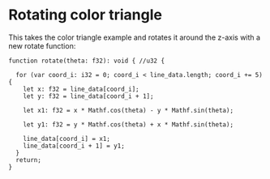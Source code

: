 # Rotating color triangle

This takes the color triangle example and rotates it around the z-axis with a new rotate function:

```
function rotate(theta: f32): void { //u32 {

  for (var coord_i: i32 = 0; coord_i < line_data.length; coord_i += 5) {
    let x: f32 = line_data[coord_i];
    let y: f32 = line_data[coord_i + 1];

    let x1: f32 = x * Mathf.cos(theta) - y * Mathf.sin(theta);

    let y1: f32 = y * Mathf.cos(theta) + x * Mathf.sin(theta);

    line_data[coord_i] = x1;
    line_data[coord_i + 1] = y1;
  }
  return;
}
```